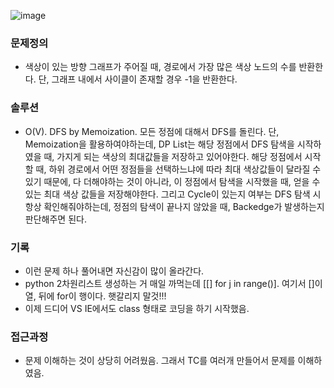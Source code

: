 ![image](https://user-images.githubusercontent.com/16419202/230757573-62b99441-0de0-454e-bf24-1d1bfdbec66d.png)


### 문제정의
- 색상이 있는 방향 그래프가 주어질 때, 경로에서 가장 많은 색상 노드의 수를 반환한다. 단, 그래프 내에서 사이클이 존재할 경우 -1을 반환한다. 

### 솔루션
- O(V). DFS by Memoization. 모든 정점에 대해서 DFS를 돌린다. 단, Memoization을 활용하여야하는데, DP List는 해당 정점에서 DFS 탐색을 시작하였을 때, 가지게 되는 색상의 최대값들을 저장하고 있어야한다. 해당 정점에서 시작할 때, 하위 경로에서 어떤 정점들을 선택하느냐에 따라 최대 색상값들이 달라질 수 있기 때문에, 다 더해야하는 것이 아니라, 이 정점에서 탐색을 시작했을 때, 얻을 수 있는 최대 색상 값들을 저장해야한다. 그리고 Cycle이 있는지 여부는 DFS 탐색 시 항상 확인해줘야하는데, 정점의 탐색이 끝나지 않았을 때, Backedge가 발생하는지 판단해주면 된다. 

### 기록
- 이런 문제 하나 풀어내면 자신감이 많이 올라간다. 
- python 2차원리스트 생성하는 거 매일 까먹는데 [[] for j in range()]. 여기서 []이 열, 뒤에 for이 행이다. 햇갈리지 말것!!! 
- 이제 드디어 VS IE에서도 class 형태로 코딩을 하기 시작했음. 

### 접근과정
- 문제 이해하는 것이 상당히 어려웠음. 그래서 TC를 여러개 만들어서 문제를 이해하였음. 

